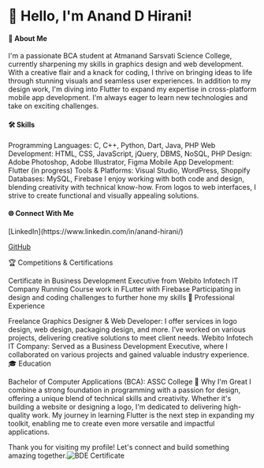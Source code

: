 <h1>👋 Hello, 
I'm Anand D Hirani!
</h1>
<h4>🚀 About Me </h4>

I'm a passionate BCA student at Atmanand Sarsvati Science College, currently sharpening my skills in graphics design and web development. With a creative flair and a knack for coding, I thrive on bringing ideas to life through stunning visuals and seamless user experiences. In addition to my design work, I'm diving into Flutter to expand my expertise in cross-platform mobile app development. I'm always eager to learn new technologies and take on exciting challenges.

<h4>🛠 Skills </h4>
Programming Languages: C, C++, Python, Dart, Java, PHP
Web Development: HTML, CSS, JavaScript, jQuery, DBMS, NoSQL, PHP
Design: Adobe Photoshop, Adobe Illustrator, Figma
Mobile App Development: Flutter (in progress)
Tools & Platforms: Visual Studio, WordPress, Shoppify
Databases: MySQL, Firebase
I enjoy working with both code and design, blending creativity with technical know-how. From logos to web interfaces, I strive to create functional and visually appealing solutions.

<h4>🌐 Connect With Me</h4>
[LinkedIn](https://www.linkedin.com/in/anand-hirani/)

[GitHub](www.github.com/HiraniAnand)

🏆 Competitions & Certifications

Certificate in Business Development Executive from Webito Infotech IT Company
Running Course work in FLutter with Firebase
Participating in design and coding challenges to further hone my skills
💼 Professional Experience

Freelance Graphics Designer & Web Developer: I offer services in logo design, web design, packaging design, and more. I’ve worked on various projects, delivering creative solutions to meet client needs.
Webito Infotech IT Company: Served as a Business Development Executive, where I collaborated on various projects and gained valuable industry experience.
🎓 Education

Bachelor of Computer Applications (BCA): ASSC College
🌟 Why I'm Great I combine a strong foundation in programming with a passion for design, offering a unique blend of technical skills and creativity. Whether it's building a website or designing a logo, I'm dedicated to delivering high-quality work. My journey in learning Flutter is the next step in expanding my toolkit, enabling me to create even more versatile and impactful applications.

Thank you for visiting my profile! Let's connect and build something amazing together.![BDE Certificate](https://github.com/user-attachments/assets/ee7d1611-15bb-4f85-b529-74d433bc35d2)
